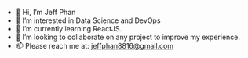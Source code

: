 - 👋 Hi, I’m Jeff Phan 
- 👀 I’m interested in Data Science and DevOps
- 🌱 I’m currently learning ReactJS.
- 💞️ I’m looking to collaborate on any project to improve my experience.
- 📫 Please reach me at: jeffphan8816@gmail.com

<!---
jeffphan8816/jeffphan8816 is a ✨ special ✨ repository because its `README.md` (this file) appears on your GitHub profile.
You can click the Preview link to take a look at your changes.
--->
